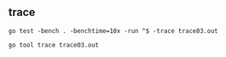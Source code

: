
## trace
```shell
go test -bench . -benchtime=10x -run ^$ -trace trace03.out

go tool trace trace03.out
```
